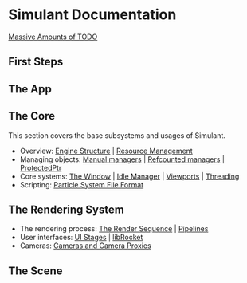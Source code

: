 # Simulant Documentation

[Massive Amounts of TODO](todo.md)

## First Steps

## The App

## The Core

This section covers the base subsystems and usages of Simulant. 

 - Overview: [Engine Structure](engine_structure.md) | [Resource Management](resource_management.md)
 - Managing objects: [Manual managers](manual_managers.md) | [Refcounted managers](refcount_managers.md) | [ProtectedPtr<T>](protected_ptr.md)
 - Core systems: [The Window](window.md) | [Idle Manager](idle.md) | [Viewports](viewport.md) | [Threading](threading.md)
 - Scripting: [Particle System File Format](particle_system_format.md)

## The Rendering System
 
 - The rendering process: [The Render Sequence](render_sequence.md) | [Pipelines](pipeline.md)
 - User interfaces: [UI Stages](overlay.md) | [libRocket](librocket.md)
 - Cameras: [Cameras and Camera Proxies](cameras.md)

## The Scene


